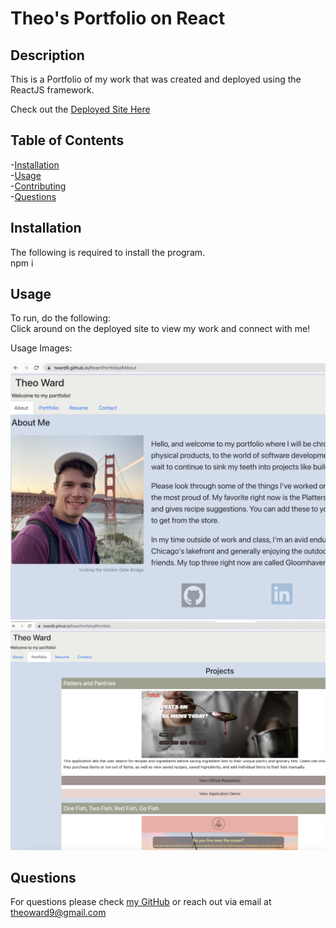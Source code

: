 # Theo's Portfolio on React
## Description

This is a Portfolio of my work that was created and deployed using the ReactJS framework.

Check out the [Deployed Site Here](https://tward9.github.io/ReactPortfolio/#About)

## Table of Contents

-[Installation](#installation)  
-[Usage](#usage)  
-[Contributing](#contributing)  
-[Questions](#questions)  

## Installation

The following is required to install the program.  
npm i

## Usage
To run, do the following:   
Click around on the deployed site to view my work and connect with me!

Usage Images:

![Homepage Screenshot](./readmeAssets/Homepage.png)  
![Project Page Screenshot](./readmeAssets/ProjectPage.png)  

## Questions

For questions please check [my GitHub](https://github.com/Tward9)
or reach out via email at <theoward9@gmail.com>
